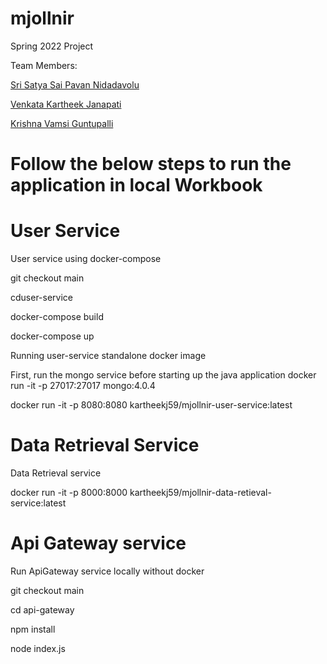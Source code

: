 # mjollnir
Spring 2022 Project

Team Members:

[Sri Satya Sai Pavan Nidadavolu](https://www.linkedin.com/in/pawan-satya/)

[Venkata Kartheek Janapati](https://www.linkedin.com/in/kartheek-janapati-701235105/)

[Krishna Vamsi Guntupalli](https://www.linkedin.com/in/krishnavamsiguntupalli/)


# Follow the below steps to run the application in local Workbook

# User Service

User service using docker-compose

git checkout main

cduser-service

docker-compose build

docker-compose up

Running user-service standalone docker image

First, run the mongo service before starting up the java application
docker run -it -p 27017:27017 mongo:4.0.4

docker run -it -p 8080:8080 kartheekj59/mjollnir-user-service:latest

# Data Retrieval Service

Data Retrieval service

docker run -it -p 8000:8000 kartheekj59/mjollnir-data-retieval-service:latest

# Api Gateway service

Run ApiGateway service locally without docker

git checkout main

cd api-gateway

npm install

node index.js
